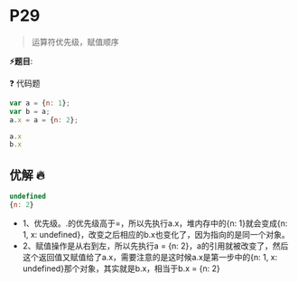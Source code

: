 # P29

> 运算符优先级，赋值顺序

**⚡题目**:

❓ 代码题

```js
var a = {n: 1};
var b = a;
a.x = a = {n: 2};

a.x
b.x
```

## 优解 🔥

```js
undefined
{n: 2}
```

- 1、优先级。.的优先级高于=，所以先执行a.x，堆内存中的{n: 1}就会变成{n: 1, x: undefined}，改变之后相应的b.x也变化了，因为指向的是同一个对象。
- 2、赋值操作是从右到左，所以先执行a = {n: 2}，a的引用就被改变了，然后这个返回值又赋值给了a.x，需要注意的是这时候a.x是第一步中的{n: 1, x: undefined}那个对象，其实就是b.x，相当于b.x = {n: 2}
